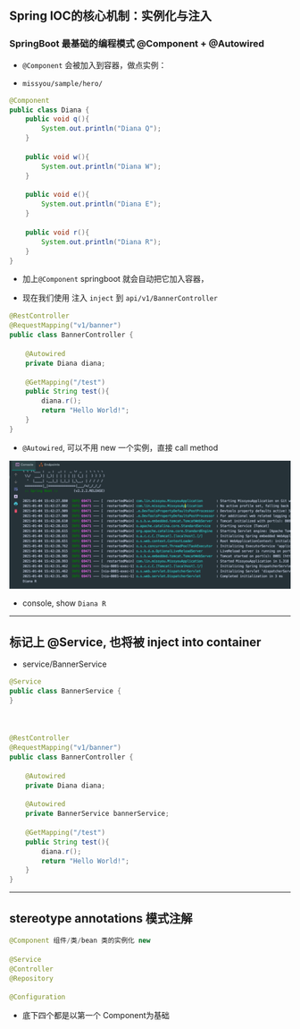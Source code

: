 ## Spring IOC的核心机制：实例化与注入

### SpringBoot 最基础的编程模式 @Component + @Autowired

- `@Component` 会被加入到容器，做点实例：

- `missyou/sample/hero/`

```java
@Component
public class Diana {
    public void q(){
        System.out.println("Diana Q");
    }

    public void w(){
        System.out.println("Diana W");
    }

    public void e(){
        System.out.println("Diana E");
    }

    public void r(){
        System.out.println("Diana R");
    }
}

```

- 加上`@Component` springboot 就会自动把它加入容器，

- 现在我们使用 注入 `inject` 到 `api/v1/BannerController`

```java
@RestController
@RequestMapping("v1/banner")
public class BannerController {

    @Autowired
    private Diana diana;

    @GetMapping("/test")
    public String test(){
        diana.r();
        return "Hello World!";
    }
}
```

- `@Autowired`, 可以不用 new 一个实例，直接 call method

![](img/2021-01-04-15-44-04.png)

- console, show `Diana R`

---


## 标记上 @Service, 也将被 inject into container

- service/BannerService

```java
@Service
public class BannerService {
}



@RestController
@RequestMapping("v1/banner")
public class BannerController {

    @Autowired
    private Diana diana;

    @Autowired
    private BannerService bannerService;

    @GetMapping("/test")
    public String test(){
        diana.r();
        return "Hello World!";
    }
}
```

---

## stereotype annotations 模式注解

```java
@Component 组件/类/bean 类的实例化 new

@Service   
@Controller
@Repository

@Configuration
```

- 底下四个都是以第一个 Component为基础
























































